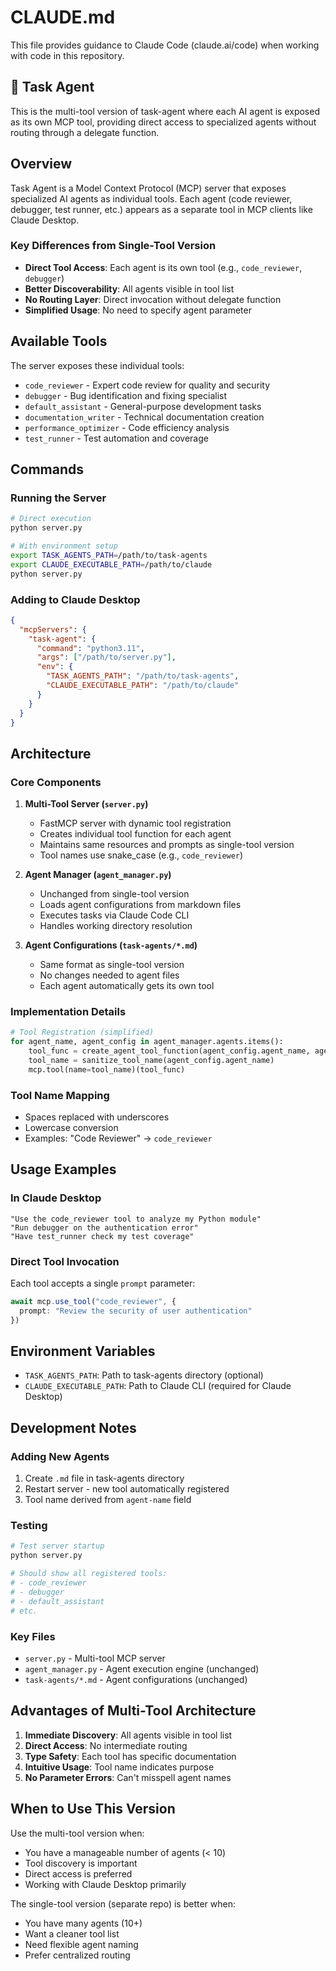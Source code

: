 # CLAUDE.md

This file provides guidance to Claude Code (claude.ai/code) when working with code in this repository.

## 🚀 Task Agent

This is the multi-tool version of task-agent where each AI agent is exposed as its own MCP tool, providing direct access to specialized agents without routing through a delegate function.

## Overview

Task Agent is a Model Context Protocol (MCP) server that exposes specialized AI agents as individual tools. Each agent (code reviewer, debugger, test runner, etc.) appears as a separate tool in MCP clients like Claude Desktop.

### Key Differences from Single-Tool Version
- **Direct Tool Access**: Each agent is its own tool (e.g., `code_reviewer`, `debugger`)
- **Better Discoverability**: All agents visible in tool list
- **No Routing Layer**: Direct invocation without delegate function
- **Simplified Usage**: No need to specify agent parameter

## Available Tools

The server exposes these individual tools:
- `code_reviewer` - Expert code review for quality and security
- `debugger` - Bug identification and fixing specialist
- `default_assistant` - General-purpose development tasks
- `documentation_writer` - Technical documentation creation
- `performance_optimizer` - Code efficiency analysis
- `test_runner` - Test automation and coverage

## Commands

### Running the Server
```bash
# Direct execution
python server.py

# With environment setup
export TASK_AGENTS_PATH=/path/to/task-agents
export CLAUDE_EXECUTABLE_PATH=/path/to/claude
python server.py
```

### Adding to Claude Desktop
```json
{
  "mcpServers": {
    "task-agent": {
      "command": "python3.11",
      "args": ["/path/to/server.py"],
      "env": {
        "TASK_AGENTS_PATH": "/path/to/task-agents",
        "CLAUDE_EXECUTABLE_PATH": "/path/to/claude"
      }
    }
  }
}
```

## Architecture

### Core Components

1. **Multi-Tool Server (`server.py`)**
   - FastMCP server with dynamic tool registration
   - Creates individual tool function for each agent
   - Maintains same resources and prompts as single-tool version
   - Tool names use snake_case (e.g., `code_reviewer`)

2. **Agent Manager (`agent_manager.py`)**
   - Unchanged from single-tool version
   - Loads agent configurations from markdown files
   - Executes tasks via Claude Code CLI
   - Handles working directory resolution

3. **Agent Configurations (`task-agents/*.md`)**
   - Same format as single-tool version
   - No changes needed to agent files
   - Each agent automatically gets its own tool

### Implementation Details

```python
# Tool Registration (simplified)
for agent_name, agent_config in agent_manager.agents.items():
    tool_func = create_agent_tool_function(agent_config.agent_name, agent_config)
    tool_name = sanitize_tool_name(agent_config.agent_name)
    mcp.tool(name=tool_name)(tool_func)
```

### Tool Name Mapping
- Spaces replaced with underscores
- Lowercase conversion
- Examples: "Code Reviewer" → `code_reviewer`

## Usage Examples

### In Claude Desktop
```
"Use the code_reviewer tool to analyze my Python module"
"Run debugger on the authentication error"
"Have test_runner check my test coverage"
```

### Direct Tool Invocation
Each tool accepts a single `prompt` parameter:
```typescript
await mcp.use_tool("code_reviewer", {
  prompt: "Review the security of user authentication"
})
```

## Environment Variables

- `TASK_AGENTS_PATH`: Path to task-agents directory (optional)
- `CLAUDE_EXECUTABLE_PATH`: Path to Claude CLI (required for Claude Desktop)

## Development Notes

### Adding New Agents
1. Create `.md` file in task-agents directory
2. Restart server - new tool automatically registered
3. Tool name derived from `agent-name` field

### Testing
```bash
# Test server startup
python server.py

# Should show all registered tools:
# - code_reviewer
# - debugger
# - default_assistant
# etc.
```

### Key Files
- `server.py` - Multi-tool MCP server
- `agent_manager.py` - Agent execution engine (unchanged)
- `task-agents/*.md` - Agent configurations (unchanged)

## Advantages of Multi-Tool Architecture

1. **Immediate Discovery**: All agents visible in tool list
2. **Direct Access**: No intermediate routing
3. **Type Safety**: Each tool has specific documentation
4. **Intuitive Usage**: Tool name indicates purpose
5. **No Parameter Errors**: Can't misspell agent names

## When to Use This Version

Use the multi-tool version when:
- You have a manageable number of agents (< 10)
- Tool discovery is important
- Direct access is preferred
- Working with Claude Desktop primarily

The single-tool version (separate repo) is better when:
- You have many agents (10+)
- Want a cleaner tool list
- Need flexible agent naming
- Prefer centralized routing